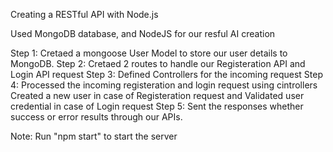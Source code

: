 Creating a RESTful API with Node.js

Used MongoDB database, and NodeJS for our resful AI creation

Step 1: Cretaed a mongoose User Model to store our user details to MongoDB.
Step 2: Cretaed 2 routes to handle our Registeration API and Login API request
Step 3: Defined Controllers for the incoming request 
Step 4: Processed the incoming registeration and login request using cintrollers
		Created a new user in case of Registeration request and Validated user credential in case of Login  request
Step 5: Sent the responses whether success or error results through our APIs.

Note: Run "npm start" to start the server